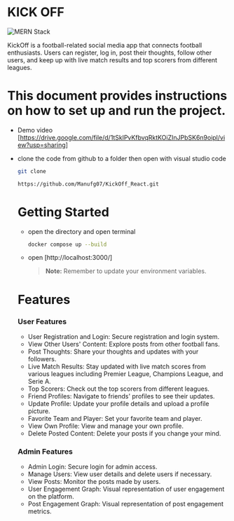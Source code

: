 # KICK OFF 
![MERN Stack](https://img.shields.io/badge/MERN-Stack-blue)

KickOff is a football-related social media app that connects football enthusiasts.
Users can register, log in, post their thoughts, follow other users, and keep up with live match results and top scorers from different leagues.

# This document provides instructions on how to set up and run the project.

- Demo video
  [https://drive.google.com/file/d/1tSklPvKfbvqRktKOiZInJPbSK6n9oipl/view?usp=sharing]

- clone the code from github to a folder then open with visual studio code
  ~~~sh
  git clone
  ~~~
  ~~~sh
  https://github.com/Manufg07/KickOff_React.git
  ~~~

  # Getting Started
  - open the directory and open terminal
    ~~~sh
    docker compose up --build
    ~~~
  - open
    [http://localhost:3000/]

    > **Note:** Remember to update your environment variables.

  # Features
  ### User Features
  - User Registration and Login: Secure registration and login system.
  - View Other Users' Content: Explore posts from other football fans.
  - Post Thoughts: Share your thoughts and updates with your followers.
  - Live Match Results: Stay updated with live match scores from various leagues including Premier League, Champions League, and Serie A.
  - Top Scorers: Check out the top scorers from different leagues.
  - Friend Profiles: Navigate to friends' profiles to see their updates.
  - Update Profile: Update your profile details and upload a profile picture.
  - Favorite Team and Player: Set your favorite team and player.
  - View Own Profile: View and manage your own profile.
  - Delete Posted Content: Delete your posts if you change your mind.
 
  ### Admin Features
  - Admin Login: Secure login for admin access.
  - Manage Users: View user details and delete users if necessary.
  - View Posts: Monitor the posts made by users.
  - User Engagement Graph: Visual representation of user engagement on the platform.
  - Post Engagement Graph: Visual representation of post engagement metrics.

